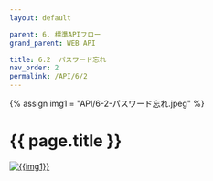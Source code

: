 ```yaml
---
layout: default

parent: 6. 標準APIフロー
grand_parent: WEB API

title: 6.2  パスワード忘れ
nav_order: 2
permalink: /API/6/2
---
```

{% assign img1 = "API/6-2-パスワード忘れ.jpeg" %}

# {{ page.title }}

<a href="{{ site.imgURL | append: img1 }}" target="_blank"> <img src="{{ site.imgURL | append: img1 }}" alt="{{img1}}"></a>
